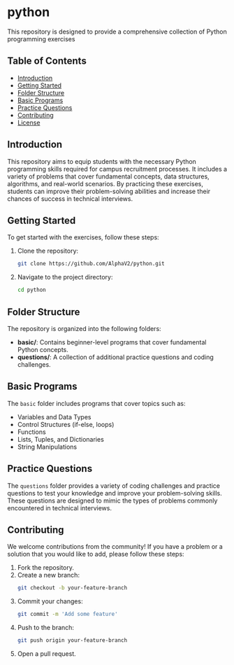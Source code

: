 # python
This repository is designed to  provide a comprehensive collection of Python programming exercises

## Table of Contents

- [Introduction](#introduction)
- [Getting Started](#getting-started)
- [Folder Structure](#folder-structure)
- [Basic Programs](#basic-programs)
- [Practice Questions](#practice-questions)
- [Contributing](#contributing)
- [License](#license)

## Introduction

This repository aims to equip students with the necessary Python programming skills required for campus recruitment processes. It includes a variety of problems that cover fundamental concepts, data structures, algorithms, and real-world scenarios. By practicing these exercises, students can improve their problem-solving abilities and increase their chances of success in technical interviews.

## Getting Started

To get started with the exercises, follow these steps:

1. Clone the repository:
    ```bash
    git clone https://github.com/AlphaV2/python.git
    ```
2. Navigate to the project directory:
    ```bash
    cd python
    ```

## Folder Structure

The repository is organized into the following folders:

- **basic/**: Contains beginner-level programs that cover fundamental Python concepts.
- **questions/**: A collection of additional practice questions and coding challenges.

## Basic Programs

The `basic` folder includes programs that cover topics such as:

- Variables and Data Types
- Control Structures (if-else, loops)
- Functions
- Lists, Tuples, and Dictionaries
- String Manipulations

## Practice Questions

The `questions` folder provides a variety of coding challenges and practice questions to test your knowledge and improve your problem-solving skills. These questions are designed to mimic the types of problems commonly encountered in technical interviews.

## Contributing

We welcome contributions from the community! If you have a problem or a solution that you would like to add, please follow these steps:

1. Fork the repository.
2. Create a new branch:
    ```bash
    git checkout -b your-feature-branch
    ```
3. Commit your changes:
    ```bash
    git commit -m 'Add some feature'
    ```
4. Push to the branch:
    ```bash
    git push origin your-feature-branch
    ```
5. Open a pull request.

